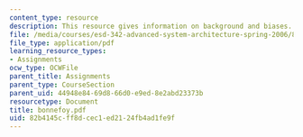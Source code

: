 ```yaml
---
content_type: resource
description: This resource gives information on background and biases.
file: /media/courses/esd-342-advanced-system-architecture-spring-2006/82b4145cff8dcec1ed2124fb4ad1fe9f_bonnefoy.pdf
file_type: application/pdf
learning_resource_types:
- Assignments
ocw_type: OCWFile
parent_title: Assignments
parent_type: CourseSection
parent_uid: 44948e84-69d8-66d0-e9ed-8e2abd23373b
resourcetype: Document
title: bonnefoy.pdf
uid: 82b4145c-ff8d-cec1-ed21-24fb4ad1fe9f
---
```

